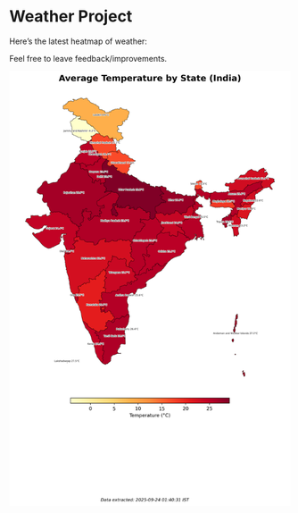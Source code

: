 # Weather Project

Here’s the latest heatmap of weather:

Feel free to leave feedback/improvements.

![India Heatmap](docs/assets/india_heatmap.png?v=D2FEBA)
